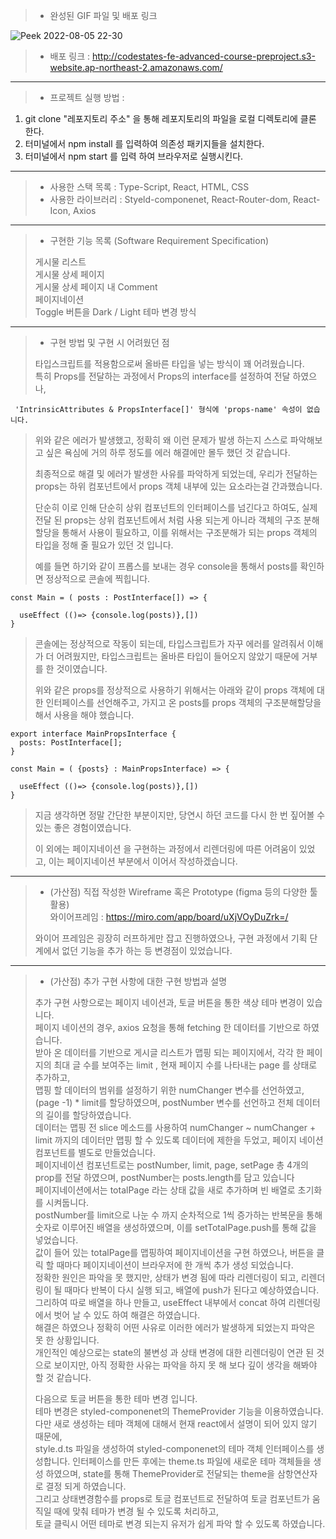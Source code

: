 > - 완성된 GIF 파일 및 배포 링크
>

![Peek 2022-08-05 22-30](https://user-images.githubusercontent.com/89245198/183087655-28a7d943-8d08-4077-928b-bd1e1d8c93f2.gif)

> - 배포 링크 : http://codestates-fe-advanced-course-preproject.s3-website.ap-northeast-2.amazonaws.com/

---

> - 프로젝트 실행 방법 :
1. git clone "레포지토리 주소"  을 통해 레포지토리의 파일을 로컬 디렉토리에 클론 한다.
2. 터미널에서  npm install 를 입력하여 의존성 패키지들을 설치한다.
3. 터미널에서 npm start 를 입력 하여 브라우저로 실행시킨다. 
---

> - 사용한 스택 목록 : Type-Script, React, HTML, CSS
> - 사용한 라이브러리 : Styeld-componenet, React-Router-dom, React-Icon, Axios

---

> - 구현한 기능 목록 (Software Requirement Specification)
>
> 게시물 리스트  
> 게시물 상세 페이지  
> 게시물 상세 페이지 내 Comment  
> 페이지네이션  
> Toggle 버튼을 Dark / Light 테마 변경 방식

---

> - 구현 방법 및 구현 시 어려웠던 점
>
> 타입스크립트를 적용함으로써 올바른 타입을 넣는 방식이 꽤 어려웠습니다.  
> 특히 Props를 전달하는 과정에서 Props의 interface를 설정하여 전달 하였으나,

```
 'IntrinsicAttributes & PropsInterface[]' 형식에 'props-name' 속성이 없습니다.
```
> 위와 같은 에러가 발생했고, 정확히 왜 이런 문제가 발생 하는지 스스로 파악해보고 싶은 욕심에 거의 하루 정도를 에러 해결에만 몰두 했던 것 같습니다.
>
> 최종적으로 해결 및 에러가 발생한 사유를 파악하게 되었는데, 우리가 전달하는 props는 하위 컴포넌트에서 props 객체 내부에 있는 요소라는걸 간과했습니다.
>
> 단순히 이로 인해 단순히 상위 컴포넌트의 인터페이스를 넘긴다고 하여도, 실제 전달 된 props는 상위 컴포넌트에서 처럼 사용 되는게 아니라 객체의 구조 분해 할당을 통해서 사용이 필요하고, 이를 위해서는 구조분해가 되는 props 객체의 타입을 정해 줄 필요가 있던 것 입니다.
>
> 예를 들면 하기와 같이 프롭스를 보내는 경우 console을 통해서 posts를 확인하면 정상적으로 콘솔에 찍힙니다.
```
const Main = ( posts : PostInterface[]) => {

  useEffect (()=> {console.log(posts)},[])
}

```
> 콘솔에는 정상적으로 작동이 되는데, 타입스크립트가 자꾸 에러를 알려줘서 이해가 더 어려웠지만, 타입스크립트는 올바른 타입이 들어오지 않았기 때문에 거부를 한 것이였습니다.
>
> 위와 같은 props를 정상적으로 사용하기 위해서는 아래와 같이 props 객체에 대한 인터페이스를 선언해주고, 가지고 온 posts를 props 객체의 구조분해할당을 해서 사용을 해야 했습니다.
```
export interface MainPropsInterface {
  posts: PostInterface[];
}

const Main = ( {posts} : MainPropsInterface) => {

  useEffect (()=> {console.log(posts)},[])
}

```

> 지금 생각하면 정말 간단한 부분이지만, 당연시 하던 코드를 다시 한 번 짚어볼 수 있는 좋은 경험이였습니다.
>
> 이 외에는 페이지네이션 을 구현하는 과정에서 리렌더링에 따른 어려움이 있었고, 이는 페이지네이션 부분에서 이어서 작성하겠습니다.

---

> - (가산점) 직접 작성한 Wireframe 혹은 Prototype (figma 등의 다양한 툴 활용)  
>   와이어프레임 : https://miro.com/app/board/uXjVOyDuZrk=/
>
> 와이어 프레임은 굉장히 러프하게만 잡고 진행하였으나, 구현 과정에서 기획 단계에서 없던 기능을 추가 하는 등 변경점이 있었습니다.

---

> - (가산점) 추가 구현 사항에 대한 구현 방법과 설명
>
> 추가 구현 사항으로는 페이지 네이션과, 토글 버튼을 통한 색상 테마 변경이 있습니다.  
> 페이지 네이션의 경우, axios 요청을 통해 fetching 한 데이터를 기반으로 하였습니다.   
> 받아 온 데이터를 기반으로 게시글 리스트가 맵핑 되는 페이지에서, 각각 한 페이지의 최대 글 수를 보여주는 limit , 현재 페이지 수를 나타내는 page 를 상태로 추가하고,   
> 맵핑 할 데이터의 범위를 설정하기 위한 numChanger 변수를 선언하였고, (page -1) * limit를 할당하였으며, postNumber 변수를 선언하고 전체 데이터의 길이를 할당하였습니다.    
> 데이터는  맵핑 전 slice 메소드를 사용하여 numChanger ~ numChanger + limit 까지의 데이터만 맵핑 할 수 있도록 데이터에 제한을 두었고, 페이지 네이션 컴포넌트를 별도로 만들었습니다.   
> 페이지네이션 컴포넌트로는 postNumber, limit, page, setPage 총 4개의 prop를 전달 하였으며, postNumber는 posts.length를 담고 있습니다   
> 페이지네이션에서는 totalPage 라는 상태 값을 새로 추가하며 빈 배열로 초기화를 시켜둡니다.   
> postNumber를 limit으로 나눈 수 까지 순차적으로 1씩 증가하는 반복문을 통해 숫자로 이루어진 배열을 생성하였으며, 이를 setTotalPage.push를 통해 값을 넣었습니다.     
> 값이 들어 있는 totalPage를 맵핑하여 페이지네이션을 구현 하였으나, 버튼을 클릭 할 때마다 페이지네이션이 브라우저에 한 개씩 추가 생성 되었습니다.    
> 정확한 원인은 파악을 못 했지만, 상태가 변경 됨에 따라 리렌더링이 되고, 리렌더링이 될 때마다 반복이 다시 실행 되고, 배열에 push가 된다고 예상하였습니다.
> 그리하여 따로 배열을 하나 만들고, useEffect 내부에서 concat 하여 리렌더링에서 벗어 날 수 있도 하여 해결은 하였습니다.    
> 해결은 하였으나 정확히 어떤 사유로 이러한 에러가 발생하게 되었는지 파악은 못 한 상황입니다.   
> 개인적인 예상으로는 state의 불변성 과 상태 변경에 대한 리렌더링이 연관 된 것으로 보이지만, 아직 정확한 사유는 파악을 하지 못 해 보다 깊이 생각을 해봐야 할 것 같습니다. 
> 
>
> 다음으로 토글 버튼을 통한 테마 변경 입니다.   
> 테마 변경은 styled-componenet의 ThemeProvider 기능을 이용하였습니다.  
> 다만 새로 생성하는 테마 객체에 대해서 현재 react에서 설명이 되어 있지 않기 때문에,  
> style.d.ts 파일을 생성하여 styled-componenet의 테마 객체 인터페이스를 생성합니다.
> 인터페이스를 만든 후에는 theme.ts 파일에 새로운 테마 객체들을 생성 하였으며, state를 통해 ThemeProvider로 전달되는 theme을 삼항연산자로 결정 되게 하였습니다.  
> 그리고 상태변경함수를 props로 토글 컴포넌트로 전달하여 토글 컴포넌트가 움직일 때에 맞춰 테마가 변경 될 수 있도록 처리하고,   
> 토글 클릭시 어떤 테마로 변경 되는지 유저가 쉽게 파악 할 수 있도록 하였습니다.    
